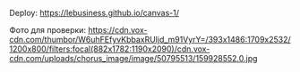 Deploy: https://lebusiness.github.io/canvas-1/

Фото для проверки: https://cdn.vox-cdn.com/thumbor/W6uhFEfyvKbbaxRUljd_m91VyrY=/393x1486:1709x2532/1200x800/filters:focal(882x1782:1190x2090)/cdn.vox-cdn.com/uploads/chorus_image/image/50795513/159928552.0.jpg